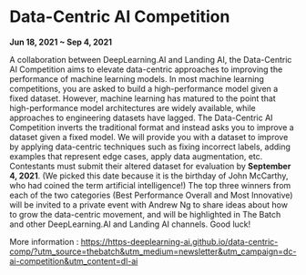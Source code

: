 # Data-Centric AI Competition



**Jun 18, 2021 ~ Sep 4, 2021**

A collaboration between DeepLearning.AI and Landing AI, the Data-Centric AI Competition aims to elevate data-centric approaches to improving the performance of machine learning models. In most machine learning competitions, you are asked to build a high-performance model given a fixed dataset. However, machine learning has matured to the point that high-performance model architectures are widely available, while approaches to engineering datasets have lagged. The Data-Centric AI Competition inverts the traditional format and instead asks you to improve a dataset given a fixed model. We will provide you with a dataset to improve by applying data-centric techniques such as fixing incorrect labels, adding examples that represent edge cases, apply data augmentation, etc. Contestants must submit their altered dataset for evaluation by **September 4, 2021**. (We picked this date because it is the birthday of John McCarthy, who had coined the term artificial intelligence!) The top three winners from each of the two categories (Best Performance Overall and Most Innovative) will be invited to a private event with Andrew Ng to share ideas about how to grow the data-centric movement, and will be highlighted in The Batch and other DeepLearning.AI and Landing AI channels. Good luck!



More information : https://https-deeplearning-ai.github.io/data-centric-comp/?utm_source=thebatch&utm_medium=newsletter&utm_campaign=dc-ai-competition&utm_content=dl-ai



